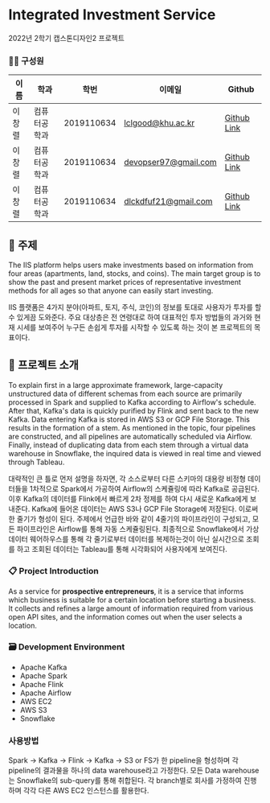 # Integrated Investment Service
2022년 2학기 캡스톤디자인2 프로젝트

### 🧑‍💻 구성원
이름 | 학과 |  학번  | 이메일 | Github
------------ | -------------  | ------------- | -------------  | ------------- 
이창렬 | 컴퓨터공학과 | 2019110634 | lclgood@khu.ac.kr | [Github Link](https://github.com/SteveArseneLee)
이창렬 | 컴퓨터공학과 | 2019110634 | devopser97@gmail.com | [Github Link](https://github.com/DevopsPracticer)
이창렬 | 컴퓨터공학과 | 2019110634 | dlckdfuf21@gmail.com | [Github Link](https://github.com/ArseneTest)

## 🔖 주제
The IIS platform helps users make investments based on information from four areas (apartments, land, stocks, and coins). The main target group is to show the past and present market prices of representative investment methods for all ages so that anyone can easily start investing.

IIS 플랫폼은 4가지 분야(아파트, 토지, 주식, 코인)의 정보를 토대로 사용자가 투자를 할 수 있게끔 도와준다. 주요 대상층은 전 연령대로 하여 대표적인 투자 방법들의 과거와 현재 시세를 보여주어 누구든 손쉽게 투자를 시작할 수 있도록 하는 것이 본 프로젝트의 목표이다.

## 📑 프로젝트 소개
To explain first in a large approximate framework, large-capacity unstructured data of different schemas from each source are primarily processed in Spark and supplied to Kafka according to Airflow's schedule. After that, Kafka's data is quickly purified by Flink and sent back to the new Kafka. Data entering Kafka is stored in AWS S3 or GCP File Storage. This results in the formation of a stem. As mentioned in the topic, four pipelines are constructed, and all pipelines are automatically scheduled via Airflow. Finally, instead of duplicating data from each stem through a virtual data warehouse in Snowflake, the inquired data is viewed in real time and viewed through Tableau.

대략적인 큰 틀로 먼저 설명을 하자면, 각 소스로부터 다른 스키마의 대용량 비정형 데이터들을 1차적으로 Spark에서 가공하여 Airflow의 스케쥴링에 따라 Kafka로 공급된다. 이후 Kafka의 데이터를 Flink에서 빠르게 2차 정제를 하여 다시 새로운 Kafka에게 보내준다. Kafka에 들어온 데이터는 AWS S3나 GCP File Storage에 저장된다. 이로써 한 줄기가 형성이 된다. 주제에서 언급한 바와 같이 4줄기의 파이프라인이 구성되고, 모든 파이프라인은 Airflow를 통해 자동 스케쥴링된다. 최종적으로 Snowflake에서 가상 데이터 웨어하우스를 통해 각 줄기로부터 데이터를 복제하는것이 아닌 실시간으로 조회를 하고 조회된 데이터는 Tableau를 통해 시각화되어 사용자에게 보여진다.

### 📋 Project Introduction
As a service for **prospective entrepreneurs**, it is a service that informs which business is suitable for a certain location before starting a business. It collects and refines a large amount of information required from various open API sites, and the information comes out when the user selects a location.


### 🗃️ Development Environment
- Apache Kafka
- Apache Spark
- Apache Flink
- Apache Airflow
- AWS EC2
- AWS S3
- Snowflake

### 사용방법
Spark -> Kafka -> Flink -> Kafka -> S3 or FS가 한 pipeline을 형성하며 각 pipeline의 결과물을 하나의 data warehouse라고 가정한다.
모든 Data warehouse는 Snowflake의 sub-query를 통해 취합된다.
각 branch별로 회사를 가정하여 진행하며 각각 다른 AWS EC2 인스턴스를 활용한다.